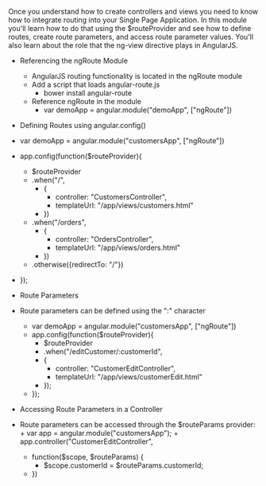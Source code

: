 Once you understand how to create controllers and views you need to know how to integrate routing into your Single Page Application. In this module you'll learn how to do that using the $routeProvider and see how to define routes, create route parameters, and access route parameter values. You'll also learn about the role that the ng-view directive plays in AngularJS.

+ Referencing the ngRoute Module
  + AngularJS routing functionality is located in the ngRoute module
  + Add a script that loads angular-route.js
    + bower install angular-route
  + Reference ngRoute in the module
    + var demoApp = angular.module("demoApp", ["ngRoute"])

+   Defining Routes using angular.config()
  + var demoApp = angular.module("customersApp", ["ngRoute"])
  + app.config(function($routeProvider){
    + $routeProvider
    + .when("/",
      + {
        + controller: "CustomersController",
        + templateUrl: "/app/views/customers.html"
      + })
    + .when("/orders",
      + {
        + controller: "OrdersController",
        + templateUrl:  "/app/views/orders.html"
      + })
    + .otherwise({redirectTo: "/"})
  + });
+   Route Parameters
  + Route parameters can be defined using the ":" character
    + var demoApp = angular.module("customersApp", ["ngRoute"])
    + app.config(function($routeProvider){
      + $routeProvider
      + .when("/editCustomer/:customerId",
      + {
        + controller: "CustomerEditController",
        + templateUrl: "/app/views/customerEdit.html"
      + });
    + });
+   Accessing Route Parameters in a Controller
  +  Route parameters can be accessed through the $routeParams provider:
    + var app = angular.module("customersApp");
    + app.controller("CustomerEditController",
      + function($scope, $routeParams) {
        + $scope.customerId = $routeParams.customerId;
      + })
